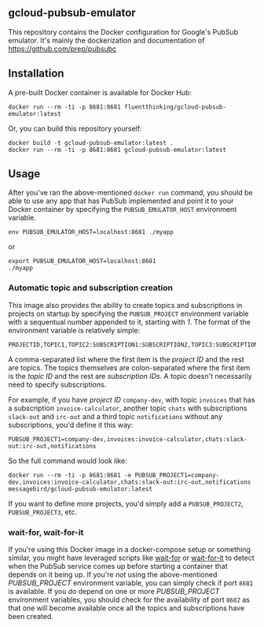 gcloud-pubsub-emulator
----------------------
This repository contains the Docker configuration for Google's PubSub emulator. It's mainly the dockerization and documentation of https://github.com/prep/pubsubc 

Installation
------------
A pre-built Docker container is available for Docker Hub:

```
docker run --rm -ti -p 8681:8681 fluentthinking/gcloud-pubsub-emulator:latest
```

Or, you can build this repository yourself:

```
docker build -t gcloud-pubsub-emulator:latest .
docker run --rm -ti -p 8681:8681 gcloud-pubsub-emulator:latest
```

Usage
-----
After you've ran the above-mentioned `docker run` command, you should be able to use any app that has PubSub implemented and point it to your Docker container by specifying the `PUBSUB_EMULATOR_HOST` environment variable.

```
env PUBSUB_EMULATOR_HOST=localhost:8681 ./myapp
```

or

```
export PUBSUB_EMULATOR_HOST=localhost:8681
./myapp
```

### Automatic topic and subscription creation
This image also provides the ability to create topics and subscriptions in projects on startup by specifying the `PUBSUB_PROJECT` environment variable with a sequentual number appended to it, starting with _1_. The format of the environment variable is relatively simple:

```
PROJECTID,TOPIC1,TOPIC2:SUBSCRIPTION1:SUBSCRIPTION2,TOPIC3:SUBSCRIPTION3
```

A comma-separated list where the first item is the _project ID_ and the rest are topics. The topics themselves are colon-separated where the first item is the _topic ID_ and the rest are _subscription IDs_. A topic doesn't necessarily need to specify subscriptions.

For example, if you have _project ID_ `company-dev`, with topic `invoices` that has a subscription `invoice-calculator`, another topic `chats` with subscriptions `slack-out` and `irc-out` and a third topic `notifications` without any subscriptions, you'd define it this way:

```
PUBSUB_PROJECT1=company-dev,invoices:invoice-calculator,chats:slack-out:irc-out,notifications
```

So the full command would look like:

```
docker run --rm -ti -p 8681:8681 -e PUBSUB_PROJECT1=company-dev,invoices:invoice-calculator,chats:slack-out:irc-out,notifications messagebird/gcloud-pubsub-emulator:latest
```

If you want to define more projects, you'd simply add a `PUBSUB_PROJECT2`, `PUBSUB_PROJECT3`, etc.

### wait-for, wait-for-it
If you're using this Docker image in a docker-compose setup or something similar, you might have leveraged scripts like [wait-for](https://github.com/eficode/wait-for) or [wait-for-it](https://github.com/vishnubob/wait-for-it) to detect when the PubSub service comes up before starting a container that depends on it being up. If you're _not_ using the above-mentioned _PUBSUB_PROJECT_ environment variable, you can simply check if port `8681` is available. If you _do_ depend on one or more _PUBSUB_PROJECT_ environment variables, you should check for the availability of port `8682` as that one will become available once all the topics and subscriptions have been created.
